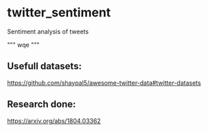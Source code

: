 # twitter_sentiment
Sentiment analysis of tweets

"""
wqe
"""



## Usefull datasets:
https://github.com/shaypal5/awesome-twitter-data#twitter-datasets

## Research done:
https://arxiv.org/abs/1804.03362
